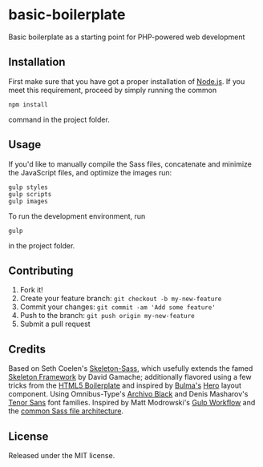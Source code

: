 # basic-boilerplate

Basic boilerplate as a starting point for PHP-powered web development

## Installation
First make sure that you have got a proper installation of [Node.js](https://nodejs.org). If you meet this requirement, proceed by simply running the common
```
npm install
```
command in the project folder.

## Usage
If you'd like to manually compile the Sass files, concatenate and minimize the JavaScript files, and optimize the images run: 
```
gulp styles
gulp scripts
gulp images
```
To run the development environment, run 
```
gulp
```
in the project folder.

## Contributing
1. Fork it!
2. Create your feature branch: `git checkout -b my-new-feature`
3. Commit your changes: `git commit -am 'Add some feature'`
4. Push to the branch: `git push origin my-new-feature`
5. Submit a pull request

## Credits
Based on Seth Coelen's [Skeleton-Sass](https://github.com/WhatsNewSaes/Skeleton-Sass), which usefully extends the famed [Skeleton Framework](http://getskeleton.com/) by David Gamache; additionally flavored using a few tricks from the [HTML5 Boilerplate](https://github.com/h5bp/html5-boilerplate) and inspired by [Bulma's](https://github.com/jgthms/bulma) [Hero](http://bulma.io/documentation/layout/hero/) layout component.
Using Omnibus-Type's [Archivo Black](https://fonts.google.com/specimen/Archivo+Black) and Denis Masharov's [Tenor Sans](https://fonts.google.com/specimen/Tenor+Sans) font families. 
Inspired by Matt Modrowski's [Gulp Workflow](http://mattmodrowski.com/blog/using-gulp-in-your-web-design-workflow/) and the [common Sass file architecture](https://www.sitepoint.com/architecture-sass-project/).

## License
Released under the MIT license.